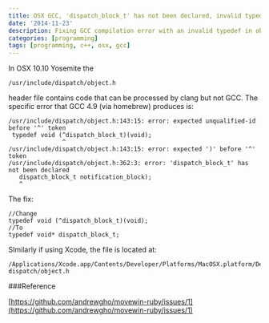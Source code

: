 ```yaml
---
title: OSX GCC, 'dispatch_block_t' has not been declared, invalid typedef
date: '2014-11-23'
description: Fixing GCC compilation error with an invalid typedef in object.h
categories: [programming]
tags: [programming, c++, osx, gcc]
---
```


In OSX 10.10 Yosemite the 

~~~
/usr/include/dispatch/object.h
~~~

header file contains code that can be processed by clang but not GCC. The specific error that GCC 4.9 (via homebrew) produces is:

~~~
/usr/include/dispatch/object.h:143:15: error: expected unqualified-id before '^' token
 typedef void (^dispatch_block_t)(void);
               ^
/usr/include/dispatch/object.h:143:15: error: expected ')' before '^' token
/usr/include/dispatch/object.h:362:3: error: 'dispatch_block_t' has not been declared
   dispatch_block_t notification_block);
   ^
~~~

The fix:

~~~
//Change
typedef void (^dispatch_block_t)(void);
//To
typedef void* dispatch_block_t;
~~~


SImilarly if using Xcode, the file is located at:

~~~
/Applications/Xcode.app/Contents/Developer/Platforms/MacOSX.platform/Developer/SDKs/MacOSX10.10.sdk/usr/include/dispatch/object.h dispatch/object.h
~~~

###Reference


[https://github.com/andrewgho/movewin-ruby/issues/1](https://github.com/andrewgho/movewin-ruby/issues/1)